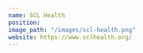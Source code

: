 ```yaml
---
name: SCL Health
position: 
image_path: "/images/scl-health.png"
website: https://www.sclhealth.org/
---
```

